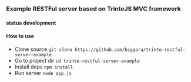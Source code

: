 ### Example RESTFul server based on TrinteJS MVC framework

#### status development

#### How to use

* Clone source `git clone https://github.com/biggora/trinte-restful-server-example`
* Go to project dir `cd trinte-restful-server-example`
* Install deps `npm install`
* Run server `node app.js`
